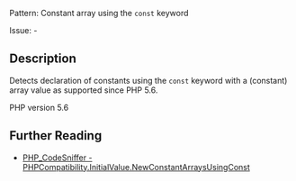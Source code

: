 Pattern: Constant array using the `const` keyword

Issue: -

## Description

Detects declaration of constants using the `const` keyword with a (constant) array value as supported since PHP 5.6.

PHP version 5.6

## Further Reading

* [PHP_CodeSniffer - PHPCompatibility.InitialValue.NewConstantArraysUsingConst](https://github.com/PHPCompatibility/PHPCompatibility/tree/develop/PHPCompatibility/Sniffs/InitialValue/NewConstantArraysUsingConstSniff.php)
